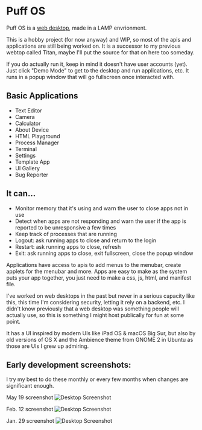 # Puff OS

Puff OS is a [web desktop](https://en.wikipedia.org/wiki/Web_desktop), made in a LAMP envrionment.

This is a hobby project (for now anyway) and WIP, so most of the apis and applications are still being worked on. It is a successor to my previous webtop called Titan, maybe I'll put the source for that on here too someday.

If you do actually run it, keep in mind it doesn't have user accounts (yet). Just click "Demo Mode" to get to the desktop and run applications, etc. It runs in a popup window that will go fullscreen once interacted with.

## Basic Applications
- Text Editor
- Camera
- Calculator
- About Device
- HTML Playground
- Process Manager
- Terminal
- Settings
- Template App
- UI Gallery
- Bug Reporter

 ## It can...
 - Monitor memory that it's using and warn the user to close apps not in use
 - Detect when apps are not responding and warn the user if the app is reported to be unresponsive a few times
 - Keep track of processes that are running
 - Logout: ask running apps to close and return to the login
 - Restart: ask running apps to close, refresh
 - Exit: ask running apps to close, exit fullscreen, close the popup window

Applications have access to apis to add menus to the menubar, create applets for the menubar and more. Apps are easy to make as the system puts your app together, you just need to make a css, js, html, and manifest file.

I've worked on web desktops in the past but never in a serious capacity like this, this time I'm considering security, letting it rely on a backend, etc. I didn't know previously that a web desktop was something people will actually use, so this is something I might host publically for fun at some point.

It has a UI inspired by modern UIs like iPad OS & macOS Big Sur, but also by old versions of OS X and the Ambience theme from GNOME 2 in Ubuntu as those are UIs I grew up admiring.

## Early development screenshots:

I try my best to do these monthly or every few months when changes are significant enough.

May 19 screenshot
![Desktop Screenshot](https://i.imgur.com/mrQZCJF.png)

Feb. 12 screenshot
![Desktop Screenshot](https://i.imgur.com/N1d0660.jpg)

Jan. 29 screenshot
![Desktop Screenshot](https://i.imgur.com/MrC3A0Y.jpg)

